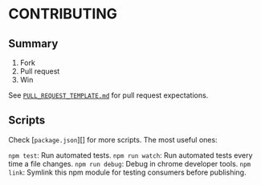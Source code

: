 
# CONTRIBUTING

## Summary

1. Fork
2. Pull request
3. Win

See [`PULL_REQUEST_TEMPLATE.md`][] for pull request expectations.

[`PULL_REQUEST_TEMPLATE.md`]: ./PULL_REQUEST_TEMPLATE.md

## Scripts

Check [`package.json`][] for more scripts. The most useful ones:

`npm test`: Run automated tests.
`npm run watch`: Run automated tests every time a file changes.
`npm run debug`: Debug in chrome developer tools.
`npm link`: Symlink this npm module for testing consumers before publishing.
